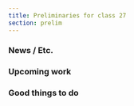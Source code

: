 ```yaml
---
title: Preliminaries for class 27
section: prelim
---
```

### News / Etc.

### Upcoming work

### Good things to do
